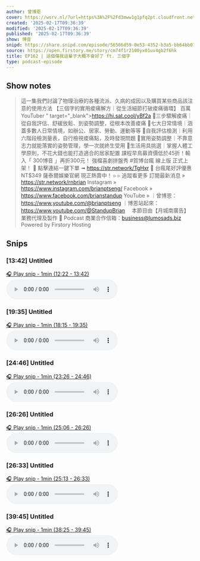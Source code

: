 ```yaml
---
author: 曾博恩
cover: https://wsrv.nl/?url=https%3A%2F%2Fd3mww1g1pfq2pt.cloudfront.net%2FAvatar%2Fckyjmnkp0166d0830od1kznfj%2F1642480792231.png&w=200&h=200
created: '2025-02-17T09:36:39'
modified: '2025-02-17T09:36:39'
published: '2025-02-17T09:36:39'
show: 博音
snipd: https://share.snipd.com/episode/56566d59-0e53-4352-b3a5-bb64bb07dc2a
source: https://open.firstory.me/story/cm74f1r2100yx01uv4gb2f6hk
title: EP162 | 這個傷我這輩子大概不會好了 ft. 三個字
type: podcast-episode
---
```



## Show notes
> 這一集我們討論了物理治療的各種流派、久病的成因以及購買某些商品該注意的使用方法    【三個字的實用痠痛解方｜從生活細節打破痠痛循環】  百萬YouTuber  " target="_blank">https://hi.sat.cool/yBf2a      🔸三步驟解痠痛｜從自我評估、舒緩放鬆、到姿勢調整，從根本改善痠痛  🔸七大日常情境｜涵蓋多數人日常情境，如辦公、居家、勞動、運動等等  🔸自我評估檢測｜利用六階段檢測量表，自行檢視痠痛點，及時發現問題  🔸實用姿勢調整｜不靠意志力就能落實的姿勢管理，學一次就終生受用  🔸生活用具挑選｜掌握人體工學原則，不花大錢也能打造適合的居家配置    課程早鳥募資價低於45折！輸入「 300博音 」再折300元！     強檔喜劇拼盤秀 \#賀博台瘋 線上版 正式上架！  🔴 點擊連結一鍵下單 ➟ https://str.network/TgHxr  🚀 台瘋尾好評優惠 NT$349 薩泰爾娛樂官網 現正熱賣中！    ▹ ▹ 追蹤看更多  訂閱最新消息 » https://str.network/rnbrian  Instagram » https://www.instagram.com/brianptseng/  Facebook » https://www.facebook.com/brianstandup  YouTube »   ｜曾博恩：https://www.youtube.com/@brianptseng  ｜博恩站起來：https://www.youtube.com/@StandupBrian  ⠀  本節目由【月城南廣告】業務代理及製作  💌 Podcast 商業合作信箱：business@lumosads.biz
> Powered by  Firstory Hosting

## Snips
### [13:42] Untitled
[🎧 Play snip - 1min️ (12:22 - 13:42)](https://share.snipd.com/snip/4eaf71fb-7e58-47d7-98dc-d53986c33344)
<audio controls> <source src="https://m.cdn.firstory.me/track/ckyjmnkp0166d0830od1kznfj/cm74f1r2100yx01uv4gb2f6hk/https%3A%2F%2Fd3mww1g1pfq2pt.cloudfront.net%2FRecord%2Fckyjmnkp0166d0830od1kznfj%2Fcm74f1r2100yy01uv7ik8aqo9.mp3?v=1739516392929#t=12:22,13:42"> </audio>
### [19:35] Untitled
[🎧 Play snip - 1min️ (18:15 - 19:35)](https://share.snipd.com/snip/964ec89a-07dd-4e3d-aed1-2801a9df6d1f)
<audio controls> <source src="https://m.cdn.firstory.me/track/ckyjmnkp0166d0830od1kznfj/cm74f1r2100yx01uv4gb2f6hk/https%3A%2F%2Fd3mww1g1pfq2pt.cloudfront.net%2FRecord%2Fckyjmnkp0166d0830od1kznfj%2Fcm74f1r2100yy01uv7ik8aqo9.mp3?v=1739516392929#t=18:15,19:35"> </audio>
### [24:46] Untitled
[🎧 Play snip - 1min️ (23:26 - 24:46)](https://share.snipd.com/snip/5ffc9ba7-9386-41a5-8200-4dd257c2892f)
<audio controls> <source src="https://m.cdn.firstory.me/track/ckyjmnkp0166d0830od1kznfj/cm74f1r2100yx01uv4gb2f6hk/https%3A%2F%2Fd3mww1g1pfq2pt.cloudfront.net%2FRecord%2Fckyjmnkp0166d0830od1kznfj%2Fcm74f1r2100yy01uv7ik8aqo9.mp3?v=1739516392929#t=23:26,24:46"> </audio>
### [26:26] Untitled
[🎧 Play snip - 1min️ (25:06 - 26:26)](https://share.snipd.com/snip/ca68efed-2e61-49b4-a8a7-a9a4285c5b33)
<audio controls> <source src="https://m.cdn.firstory.me/track/ckyjmnkp0166d0830od1kznfj/cm74f1r2100yx01uv4gb2f6hk/https%3A%2F%2Fd3mww1g1pfq2pt.cloudfront.net%2FRecord%2Fckyjmnkp0166d0830od1kznfj%2Fcm74f1r2100yy01uv7ik8aqo9.mp3?v=1739516392929#t=25:06,26:26"> </audio>
### [26:33] Untitled
[🎧 Play snip - 1min️ (25:13 - 26:33)](https://share.snipd.com/snip/154d7204-4eb0-41e5-aab6-e13a9a239dfe)
<audio controls> <source src="https://m.cdn.firstory.me/track/ckyjmnkp0166d0830od1kznfj/cm74f1r2100yx01uv4gb2f6hk/https%3A%2F%2Fd3mww1g1pfq2pt.cloudfront.net%2FRecord%2Fckyjmnkp0166d0830od1kznfj%2Fcm74f1r2100yy01uv7ik8aqo9.mp3?v=1739516392929#t=25:13,26:33"> </audio>
### [39:45] Untitled
[🎧 Play snip - 1min️ (38:25 - 39:45)](https://share.snipd.com/snip/0c06256a-6875-4029-861d-dc63ec868e0b)
<audio controls> <source src="https://m.cdn.firstory.me/track/ckyjmnkp0166d0830od1kznfj/cm74f1r2100yx01uv4gb2f6hk/https%3A%2F%2Fd3mww1g1pfq2pt.cloudfront.net%2FRecord%2Fckyjmnkp0166d0830od1kznfj%2Fcm74f1r2100yy01uv7ik8aqo9.mp3?v=1739516392929#t=38:25,39:45"> </audio>
